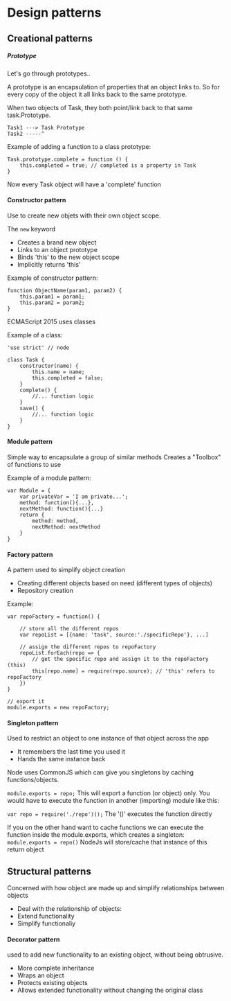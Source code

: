 # Design patterns

## Creational patterns
##### Prototype
Let's go through prototypes..

A prototype is an encapsulation of properties that an object links to.
So for every copy of the object it all links back to the same prototype. 

When two objects of Task, they both point/link back to that same task.Prototype. 
```
Task1 ---> Task Prototype
Task2 -----^
```

Example of adding a function to a class prototype:
```
Task.prototype.complete = function () {
    this.completed = true; // completed is a property in Task
}
```
Now every Task object will have a 'complete' function

#### Constructor pattern
Use to create new objets with their own object scope. 

The `new` keyword 
- Creates a brand new object
- Links to an object prototype 
- Binds 'this' to the new object scope
- Implicitly returns 'this'

Example of constructor pattern:

```
function ObjectName(param1, param2) {
    this.param1 = param1;
    this.param2 = param2;
}
```

ECMAScript 2015 uses classes

Example of a class:
```
'use strict' // node

class Task {
    constructor(name) {
        this.name = name;
        this.completed = false;
    }
    complete() {
        //... function logic
    }
    save() {
        //... function logic
    }
}
```

#### Module pattern
Simple way to encapsulate a group of similar methods
Creates a "Toolbox" of functions to use

Example of a module pattern:
```
var Module = {
    var privateVar = 'I am private...';
    method: function(){...},
    nextMethod: function(){...}
    return {
        method: method,
        nextMethod: nextMethod
    }
}
```

#### Factory pattern
A pattern used to simplify object creation
- Creating different objects based on need (different types of objects)
- Repository creation

Example:

```
var repoFactory = function() {

    // store all the different repos
    var repoList = [{name: 'task', source:'./specificRepo'}, ...]

    // assign the different repos to repoFactory
    repoList.forEach(repo => {
        // get the specific repo and assign it to the repoFactory (this)
        this[repo.name] = require(repo.source); // 'this' refers to repoFactory 
    })
}

// export it
module.exports = new repoFactory;
```

#### Singleton pattern
Used to restrict an object to one instance of that object across the app
- It remembers the last time you used it
- Hands the same instance back

Node uses CommonJS which can give you singletons by caching functions/objects. 

`module.exports = repo;` 
This will export a function (or object) only. You would have to execute the function in another (importing) module like this:

`var repo = require('./repo')();`
The '()' executes the function directly

If you on the other hand want to cache functions we can execute the function
inside the module.exports, which creates a singleton:
`module.exports = repo()` 
NodeJs will store/cache that instance of this return object


## Structural patterns
Concerned with how object are made up and simplify relationships between objects
- Deal with the relationship of objects:
- Extend functionality
- Simplify functionaliy

#### Decorator pattern
used to add new functionality to an existing object, without being obtrusive. 
- More complete inheritance
- Wraps an object 
- Protects existing objects
- Allows extended functionality without changing the original class

